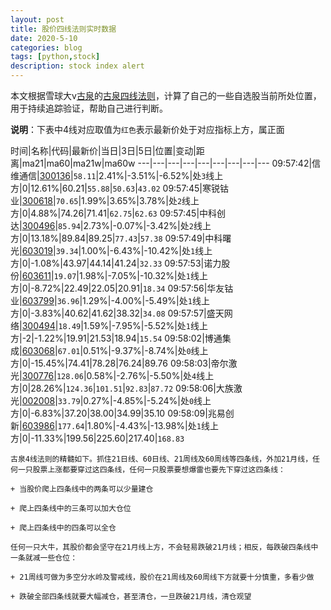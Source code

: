 ```yaml
---
layout: post
title: 股价四线法则实时数据
date: 2020-5-10
categories: blog
tags: [python,stock]
description: stock index alert
---
```



本文根据雪球大v[古泉](https://xueqiu.com/u/7148646888)的[古泉四线法则](https://xueqiu.com/7148646888/130498192)，计算了自己的一些自选股当前所处位置，用于持续追踪验证，帮助自己进行判断。

**说明**：下表中4线对应取值为`红色`表示最新价处于对应指标上方，属正面

时间|名称|代码|最新价|当日|3日|5日|位置|变动|距离|ma21|ma60|ma21w|ma60w
---|---|---|---|---|---|---|---|---
09:57:42|信维通信|[300136](https://xueqiu.com/S/SZ300136)|`58.11`|2.41%|-3.51%|-6.52%|处`3`线上方|0|12.61%|60.21|`55.88`|`50.63`|`43.02`
09:57:45|寒锐钴业|[300618](https://xueqiu.com/S/SZ300618)|`70.65`|1.99%|3.65%|3.78%|处`2`线上方|0|4.88%|74.26|71.41|`62.75`|`62.63`
09:57:45|中科创达|[300496](https://xueqiu.com/S/SZ300496)|`85.94`|2.73%|-0.07%|-3.42%|处`2`线上方|0|13.18%|89.84|89.25|`77.43`|`57.38`
09:57:49|中科曙光|[603019](https://xueqiu.com/S/SH603019)|`39.34`|1.00%|-6.43%|-10.42%|处`1`线上方|0|-1.08%|43.97|44.14|41.24|`32.33`
09:57:53|诺力股份|[603611](https://xueqiu.com/S/SH603611)|`19.07`|1.98%|-7.05%|-10.32%|处`1`线上方|0|-8.72%|22.49|22.05|20.91|`18.34`
09:57:56|华友钴业|[603799](https://xueqiu.com/S/SH603799)|`36.96`|1.29%|-4.00%|-5.49%|处`1`线上方|0|-3.83%|40.62|41.62|38.32|`34.08`
09:57:57|盛天网络|[300494](https://xueqiu.com/S/SZ300494)|`18.49`|1.59%|-7.95%|-5.52%|处`1`线上方|-2|-1.22%|19.91|21.53|18.94|`15.54`
09:58:02|博通集成|[603068](https://xueqiu.com/S/SH603068)|`67.01`|0.51%|-9.37%|-8.74%|处`0`线上方|0|-15.45%|74.41|78.28|76.24|89.76
09:58:03|帝尔激光|[300776](https://xueqiu.com/S/SZ300776)|`128.06`|0.58%|-2.76%|-5.50%|处`4`线上方|0|28.26%|`124.36`|`101.51`|`92.83`|`87.72`
09:58:06|大族激光|[002008](https://xueqiu.com/S/SZ002008)|`33.79`|0.27%|-4.85%|-5.24%|处`0`线上方|0|-6.83%|37.20|38.00|34.99|35.10
09:58:09|兆易创新|[603986](https://xueqiu.com/S/SH603986)|`177.64`|1.80%|-4.43%|-13.98%|处`1`线上方|0|-11.33%|199.56|225.60|217.40|`168.83`

```
古泉4线法则的精髓如下。抓住21日线、60日线、21周线及60周线等四条线，外加21月线，任何一只股票上涨都要穿过这四条线，任何一只股票要想爆雷也要先下穿过这四条线：

+ 当股价爬上四条线中的两条可以少量建仓

+ 爬上四条线中的三条可以加大仓位

+ 爬上四条线中的四条可以全仓

任何一只大牛，其股价都会坚守在21月线上方，不会轻易跌破21月线；相反，每跌破四条线中一条就减一些仓位：

+ 21周线可做为多空分水岭及警戒线，股价在21周线及60周线下方就要十分慎重，多看少做

+ 跌破全部四条线就要大幅减仓，甚至清仓，一旦跌破21月线，清仓观望
```